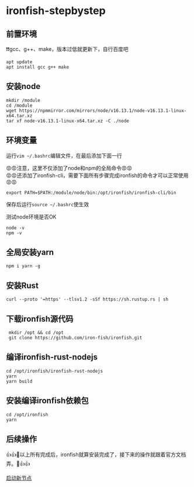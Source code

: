 # ironfish-stepbystep
## 前置环境
:exclamation::exclamation:gcc、g++、make，版本过低就更新下，自行百度吧
```
apt update
apt install gcc g++ make
```

## 安装node
```
mkdir /module
cd /module
wget https://npmmirror.com/mirrors/node/v16.13.1/node-v16.13.1-linux-x64.tar.xz
tar xf node-v16.13.1-linux-x64.tar.xz -C ./node

```

## 环境变量
 运行`vim ~/.bashrc`编辑文件，在最后添加下面一行  
 
:rage::rage:注意，这里不仅添加了node和npm的全局命令:rage::rage:  
:rage::rage:还添加了ironfish-cli，需要下面所有步骤完成ironfish的命令才可以正常使用:rage::rage:
 
 ```
 export PATH=$PATH:/module/node/bin:/opt/ironfish/ironfish-cli/bin
 ```

 保存后运行`source ~/.bashrc`使生效

 测试node环境是否OK

 ```
 node -v
 npm -v

 ```
 
 ## 全局安装yarn
 ```
 npm i yarn -g
 ```
 
 ## 安装Rust
 ```
 curl --proto '=https' --tlsv1.2 -sSf https://sh.rustup.rs | sh
 ```

## 下载ironfish源代码
```
 mkdir /opt && cd /opt
 git clone https://github.com/iron-fish/ironfish.git
```

## 编译ironfish-rust-nodejs
```
cd /opt/ironfish/ironfish-rust-nodejs
yarn
yarn build
```

## 安装编译ironfish依赖包
```
cd /opt/ironfish
yarn
```

## 后续操作
:+1::+1::bikini:以上所有完成后，ironfish就算安装完成了，接下来的操作就跟着官方文档弄。:bikini::+1::+1:  
  
[启动新节点](https://ironfish.network/docs/onboarding/start-an-iron-fish-node)
